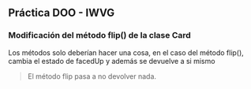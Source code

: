 ## Práctica DOO - IWVG

### Modificación del método flip() de la clase Card
Los métodos solo deberían hacer una cosa, en el caso del método flip(), cambia el estado de facedUp y además se devuelve a si mismo
> El método flip pasa a no devolver nada.


